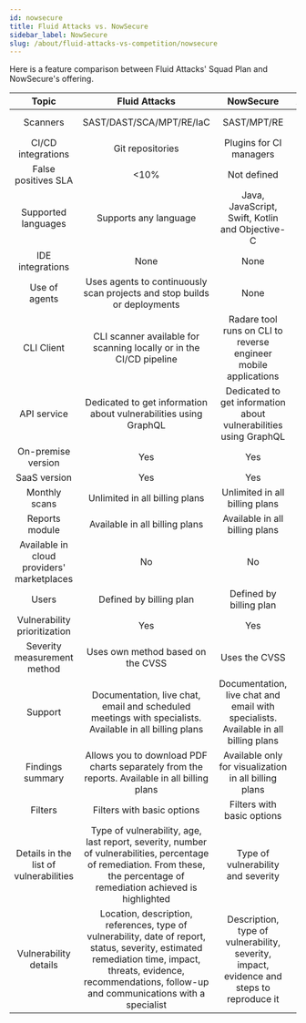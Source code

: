 ```yaml
---
id: nowsecure
title: Fluid Attacks vs. NowSecure
sidebar_label: NowSecure
slug: /about/fluid-attacks-vs-competition/nowsecure
---
```


Here is a feature comparison
between Fluid Attacks' Squad Plan and NowSecure's offering.

|                    **Topic**                    |                                                                                                                        **Fluid Attacks**                                                                                                               |                                                                                         **NowSecure**                                                                                        | **Advantage** |
|:-----------------------------------------------:|:------------------------------------------------------------------------------------------------------------------------------------------------------------------------------------------------------------------------------------------------------:|:--------------------------------------------------------------------------------------------------------------------------------------------------------------------------------------------:|:-------------:|
| Scanners                                        | SAST/DAST/SCA/MPT/RE/IaC                                                                                                                                                                                                                               | SAST/MPT/RE                                                                                                                                                                                  | Fluid Attacks |
| CI/CD integrations                              | Git repositories                                                                                                                                                                                                                                       | Plugins for CI managers                                                                                                                                                                      | Similar       |
| False positives SLA                             |                                                                                                                                                                                                                                                   <10% | Not defined                                                                                                                                                                                  | Fluid Attacks |
| Supported languages                             | Supports any language                                                                                                                                                                                                                                  | Java, JavaScript, Swift, Kotlin and Objective-C                                                                                                                                              | Fluid Attacks |
| IDE integrations                                | None                                                                                                                                                                                                                                                   | None                                                                                                                                                                                         | Similar       |
| Use of agents                                   | Uses agents to continuously scan projects and stop builds or deployments                                                                                                                                                                               | None                                                                                                                                                                                         | Fluid Attacks |
| CLI Client                                      | CLI scanner available for scanning locally or in the CI/CD pipeline                                                                                                                                                                                    | Radare tool runs on CLI to reverse engineer mobile applications                                                                                                                              | Similar       |
| API service                                     | Dedicated to get information about vulnerabilities using GraphQL                                                                                                                                                                                       | Dedicated to get information about vulnerabilities using GraphQL                                                                                                                             | Similar       |
| On-premise version                              | Yes                                                                                                                                                                                                                                                    | Yes                                                                                                                                                                                          | Similar       |
| SaaS version                                    | Yes                                                                                                                                                                                                                                                    | Yes                                                                                                                                                                                          | Similar       |
| Monthly scans                                   | Unlimited in all billing plans                                                                                                                                                                                                                         | Unlimited in all billing plans                                                                                                                                                               | Similar       |
| Reports module                                  | Available in all billing plans                                                                                                                                                                                                                         | Available in all billing plans                                                                                                                                                               | Similar       |
| Available in cloud providers' marketplaces      | No                                                                                                                                                                                                                                                     | No                                                                                                                                                                                           | Similar       |
| Users                                           | Defined by billing plan                                                                                                                                                                                                                                | Defined by billing plan                                                                                                                                                                      | Similar       |
| Vulnerability prioritization                    | Yes                                                                                                                                                                                                                                                    | Yes                                                                                                                                                                                          | Similar       |
| Severity measurement method                     | Uses own method based on the CVSS                                                                                                                                                                                                                      | Uses the CVSS                                                                                                                                                                                | Fluid Attacks |
| Support                                         | Documentation, live chat, email and scheduled meetings with specialists. Available in all billing plans                                                                                                                                                | Documentation, live chat and email with specialists.  Available in all billing plans                                                                                                         | Fluid Attacks |
| Findings summary                                | Allows you to download PDF charts separately from the reports. Available in all billing plans                                                                                                                                                          | Available only for visualization in all billing plans                                                                                                                                        | Fluid Attacks |
| Filters                                         | Filters with basic options                                                                                                                                                                                                                             | Filters with basic options                                                                                                                                                                   | Similar       |
| Details in the list of vulnerabilities          | Type of vulnerability, age, last report, severity, number of vulnerabilities, percentage of remediation. From these, the percentage of remediation achieved is highlighted                                                                             | Type of vulnerability and severity                                                                                                                                                           | Fluid Attacks |
| Vulnerability details                           | Location, description, references, type of vulnerability, date of report, status, severity, estimated remediation time, impact, threats, evidence, recommendations, follow-up and communications with a specialist                                  | Description, type of vulnerability, severity, impact, evidence and steps to reproduce it                                                                                                        | Similar       |
